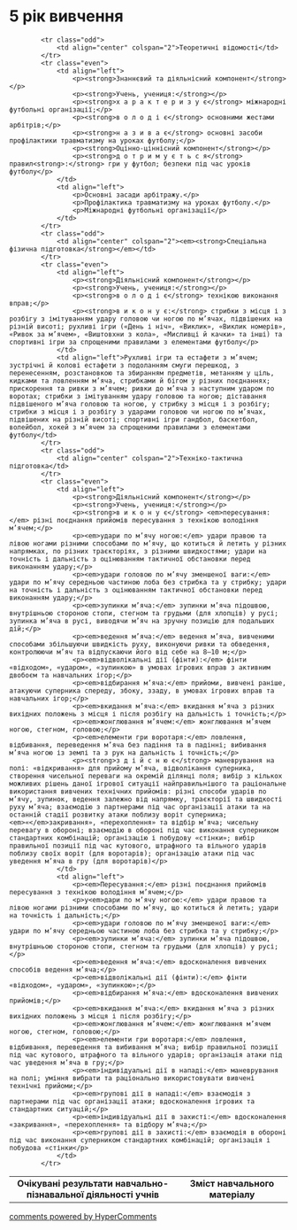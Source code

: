 <div id="hypercomments_widget" class="js-hypercomments-widget invisible"></div>

5 рік вивчення
=============================

<table>
  <body>
    <tr>
<td align="center" width="60%"><strong>Очікувані результати навчально-пізнавальної діяльності учнів</strong></td>
<td align="center" width="40%"><strong>Зміст навчального матеріалу</strong></td>
    </tr>

            <tr class="odd">
                <td align="center" colspan="2">Теоретичні відомості</td>
            </tr>
            <tr class="even">
                <td align="left">
                    <p><strong>Знаннєвий та діяльнісний компонент</strong></p>
                    <p><strong>Учень, учениця:</strong></p>
                    <p><strong>х а р а к т е р и з у є</strong> міжнародні футбольні організації;</p>
                    <p><strong>в о л о д і є</strong> основними жестами арбітрів;</p>
                    <p><strong>н а з и в а є</strong> основні засоби профілактики травматизму на уроках футболу;</p>
                    <p><strong>Оцінно-ціннісний компонент</strong></p>
                    <p><strong>д о т р и м у є т ь с я</strong> правил<strong>:</strong> гри у футбол; безпеки під час уроків футболу</p>
                </td>
                <td align="left">
                    <p>Основні засади арбітражу.</p>
                    <p>Профілактика травматизму на уроках футболу.</p>
                    <p>Міжнародні футбольні організації</p>
                </td>
            </tr>
            <tr class="odd">
                <td align="center" colspan="2"><em><strong>Спеціальна фізична підготовка</strong></em></td>
            </tr>
            <tr class="even">
                <td align="left">
                    <p><strong>Діяльнісний компонент</strong></p>
                    <p><strong>Учень, учениця:</strong></p>
                    <p><strong>в о л о д і є</strong> технікою виконання вправ;</p>
                    <p><strong>в и к о н у є:</strong> стрибки з місця і з розбігу з імітуванням удару головою чи ногою по м’ячах, підвішених на різній висоті; рухливі ігри («День і ніч», «Виклик», «Виклик номерів», «Ривок за м’ячем», «Виштовхни з кола», «Мисливці й качки» та інші) та спортивні ігри за спрощеними правилами з елементами футболу</p>
                </td>
                <td align="left">Рухливі ігри та естафети з м’ячем; зустрічні й колові естафети з подоланням смуги перешкод, з перенесенням, розстановкою та збиранням предметів, метанням у ціль, кидками та ловленням м’яча, стрибками й бігом у різних поєднаннях; прискорення та ривки з м’ячем; ривки до м’яча з наступним ударом по воротах; стрибки з імітуванням удару головою та ногою; діставання підвішеного м’яча головою та ногою, у стрибку з місця і з розбігу; стрибки з місця і з розбігу з ударами головою чи ногою по м’ячах, підвішених на різній висоті; спортивні ігри гандбол, баскетбол, волейбол, хокей з м’ячем за спрощеними правилами з елементами футболу</td>
            </tr>
            <tr class="odd">
                <td align="center" colspan="2">Техніко-тактична підготовка</td>
            </tr>
            <tr class="even">
                <td align="left">
                    <p><strong>Діяльнісний компонент</strong></p>
                    <p><strong>Учень, учениця:</strong></p>
                    <p><strong>в и к о н у є</strong> <em>пересування:</em> різні поєднання прийомів пересування з технікою володіння м’ячем;</p>
                    <p><em>удари по м’ячу ногою:</em> удари правою та лівою ногами різними способами по м’ячу, що котиться й летить у різних напрямках, по різних траєкторіях, з різними швидкостями; удари на точність і дальність з оцінюванням тактичної обстановки перед виконанням удару;</p>
                    <p><em>удари головою по м’ячу зменшеної ваги:</em> удари по м’ячу середньою частиною лоба без стрибка та у стрибку; удари на точність і дальність з оцінюванням тактичної обстановки перед виконанням удару;</p>
                    <p><em>зупинки м’яча:</em> зупинки м’яча підошвою, внутрішньою стороною стопи, стегном та грудьми (для хлопців) у русі; зупинка м’яча в русі, виводячи м’яч на зручну позицію для подальших дій;</p>
                    <p><em>ведення м’яча:</em> ведення м’яча, вивченими способами збільшуючи швидкість руху, виконуючи ривки та обведення, контролюючи м’яч та відпускаючи його від себе на 8–10 м;</p>
                    <p><em>відволікальні дії (фінти):</em> фінти «відходом», «ударом», «зупинкою» в умовах ігрових вправ з активним двобоєм та навчальних ігор;</p>
                    <p><em>відбирання м’яча:</em> прийоми, вивчені раніше, атакуючи суперника спереду, збоку, ззаду, в умовах ігрових вправ та навчальних ігор;</p>
                    <p><em>вкидання м’яча:</em> вкидання м’яча з різних вихідних положень з місця і після розбігу на дальність і точність;</p>
                    <p><em>жонглювання м’ячем:</em> жонглювання м’ячем ногою, стегном, головою;</p>
                    <p><em>елементи гри воротаря:</em> ловлення, відбивання, переведення м’яча без падіння та в падінні; вибивання м’яча ногою із землі та з рук на дальність і точність;</p>
                    <p><strong>з д і й с н ю є</strong> маневрування на полі: «відкривання» для прийому м’яча, відволікання суперника, створення чисельної переваги на окремій ділянці поля; вибір з кількох можливих рішень даної ігрової ситуації найправильнішого та раціональне використання вивчених технічних прийомів: різні способи ударів по м’ячу, зупинок, ведення залежно від напрямку, траєкторії та швидкості руху м’яча; взаємодію з партнерами під час організації атаки та на останній стадії розвитку атаки поблизу воріт суперника; <em>«</em>закривання», «перехоплення» та відбір м’яча; чисельну перевагу в обороні; взаємодію в обороні під час виконання суперником стандартних комбінацій; організацію і побудову «стінки»; вибір правильної позиції під час кутового, штрафного та вільного ударів поблизу своїх воріт (для воротарів); організацію атаки під час уведення м’яча в гру (для воротарів)</p>
                </td>
                <td align="left">
                    <p><em>Пересування:</em> різні поєднання прийомів пересування з технікою володіння м’ячем;</p>
                    <p>у<em>дари по м’ячу ногою:</em> удари правою та лівою ногами різними способами по м’ячу, що котиться й летить; удари на точність і дальність;</p>
                    <p><em>удари головою по м’ячу зменшеної ваги:</em> удари по м’ячу середньою частиною лоба без стрибка та у стрибку;</p>
                    <p><em>зупинки м’яча:</em> зупинки м’яча підошвою, внутрішньою стороною стопи, стегном та грудьми (для хлопців) у русі;</p>
                    <p><em>ведення м’яча:</em> вдосконалення вивчених способів ведення м’яча;</p>
                    <p><em>відволікальні дії (фінти):</em> фінти «відходом», «ударом», «зупинкою»;</p>
                    <p><em>відбирання м’яча:</em> вдосконалення вивчених прийомів;</p>
                    <p><em>вкидання м’яча:</em> вкидання м’яча з різних вихідних положень з місця і після розбігу;</p>
                    <p><em>жонглювання м’ячем:</em> жонглювання м’ячем ногою, стегном, головою;</p>
                    <p><em>елементи гри воротаря:</em> ловлення, відбивання, переведення та вибивання м’яча; вибір правильної позиції під час кутового, штрафного та вільного ударів; організація атаки під час уведення м’яча в гру;</p>
                    <p><em>індивідуальні дії в нападі:</em> маневрування на полі; уміння вибрати та раціонально використовувати вивчені технічні прийоми;</p>
                    <p><em>групові дії в нападі:</em> взаємодія з партнерами під час організації атаки; вдосконалення ігрових та стандартних ситуацій;</p>
                    <p><em>індивідуальні дії в захисті:</em> вдосконалення «закривання», «перехоплення» та відбору м’яча;</p>
                    <p><em>групові дії в захисті:</em> взаємодія в обороні під час виконання суперником стандартних комбінацій; організація і побудова «стінки</p>
                </td>
            </tr>
  </body>
</table>

<div class="js-hypercomments-container">
    <a href="http://hypercomments.com" class="hc-link" title="comments widget">comments powered by HyperComments</a>
</div>